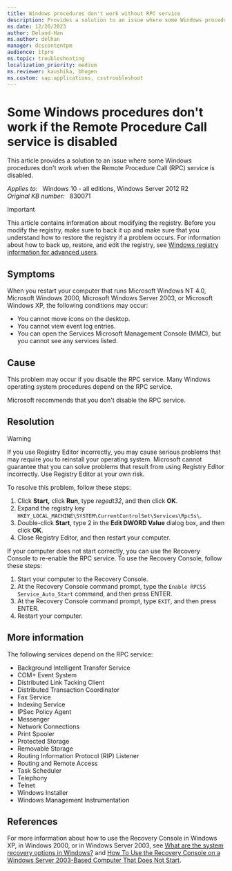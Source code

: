 ```yaml
---
title: Windows procedures don't work without RPC service
description: Provides a solution to an issue where some Windows procedures don't work when the Remote Procedure Call (RPC) service is disabled.
ms.date: 12/26/2023
author: Deland-Han
ms.author: delhan
manager: dcscontentpm
audience: itpro
ms.topic: troubleshooting
localization_priority: medium
ms.reviewer: kaushika, bhogen
ms.custom: sap:applications, csstroubleshoot
---
```

# Some Windows procedures don't work if the Remote Procedure Call service is disabled

This article provides a solution to an issue where some Windows procedures don't work when the Remote Procedure Call (RPC) service is disabled.

_Applies to:_ &nbsp; Windows 10 - all editions, Windows Server 2012 R2  
_Original KB number:_ &nbsp; 830071

> [!IMPORTANT]
> This article contains information about modifying the registry. Before you modify the registry, make sure to back it up and make sure that you understand how to restore the registry if a problem occurs. For information about how to back up, restore, and edit the registry, see [Windows registry information for advanced users](https://support.microsoft.com/help/256986).

## Symptoms

When you restart your computer that runs Microsoft Windows NT 4.0, Microsoft Windows 2000, Microsoft Windows Server 2003, or Microsoft Windows XP, the following conditions may occur:

- You cannot move icons on the desktop.
- You cannot view event log entries.
- You can open the Services Microsoft Management Console (MMC), but you cannot see any services listed.

## Cause

This problem may occur if you disable the RPC service. Many Windows operating system procedures depend on the RPC service.

Microsoft recommends that you don't disable the RPC service.

## Resolution

> [!WARNING]
> If you use Registry Editor incorrectly, you may cause serious problems that may require you to reinstall your operating system. Microsoft cannot guarantee that you can solve problems that result from using Registry Editor incorrectly. Use Registry Editor at your own risk.

To resolve this problem, follow these steps:

1. Click **Start,** click **Run**, type *regedt32*, and then click **OK**.
2. Expand the registry key `HKEY_LOCAL_MACHINE\SYSTEM\CurrentControlSet\Services\RpcSs\`.
3. Double-click **Start**, type 2 in the **Edit DWORD Value** dialog box, and then click **OK**.
4. Close Registry Editor, and then restart your computer.

If your computer does not start correctly, you can use the Recovery Console to re-enable the RPC service. To use the Recovery Console, follow these steps:

1. Start your computer to the Recovery Console.
2. At the Recovery Console command prompt, type the `Enable RPCSS Service_Auto_Start` command, and then press ENTER.
3. At the Recovery Console command prompt, type `EXIT`, and then press ENTER.
4. Restart your computer.

## More information

The following services depend on the RPC service:

- Background Intelligent Transfer Service
- COM+ Event System
- Distributed Link Tacking Client
- Distributed Transaction Coordinator
- Fax Service
- Indexing Service
- IPSec Policy Agent
- Messenger
- Network Connections
- Print Spooler
- Protected Storage
- Removable Storage
- Routing Information Protocol (RIP) Listener
- Routing and Remote Access
- Task Scheduler
- Telephony
- Telnet
- Windows Installer
- Windows Management Instrumentation

## References

For more information about how to use the Recovery Console in Windows XP, in Windows 2000, or in Windows Server 2003, see [What are the system recovery options in Windows?](https://support.microsoft.com/windows/bd88ffdf-1e8e-34a0-d76f-39a71fb4ed4d) and [How To Use the Recovery Console on a Windows Server 2003-Based Computer That Does Not Start](https://support.microsoft.com/help/326215).
